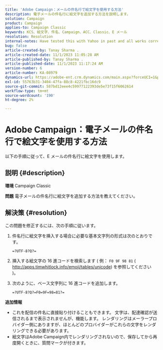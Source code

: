 ```yaml
---
title: 'Adobe Campaign：メールの件名行で絵文字を使用する方法'
description: 電子メールの件名行に絵文字を追加する方法を説明します。
solution: Campaign
product: Campaign
applies-to: Campaign Classic
keywords: KCS、絵文字、件名、Campaign、ACC、Classic、E メール
resolution: Resolution
internal-notes: Have tested this with Yahoo in past and all works correctly, but Microsoft Outlook only displays the encoding
bug: false
article-created-by: Tanay Sharma .
article-created-date: 11/1/2023 11:05:28 AM
article-published-by: Tanay Sharma .
article-published-date: 11/1/2023 11:17:24 AM
version-number: 6
article-number: KA-08979
dynamics-url: https://adobe-ent.crm.dynamics.com/main.aspx?forceUCI=1&pagetype=entityrecord&etn=knowledgearticle&id=dd8ab88c-a678-ee11-8179-6045bd006149
exl-id: 55763b31-3404-47fa-88c8-4221fbc16dc9
source-git-commit: 587bd12eee4c59977122393de5e73f15f6062614
workflow-type: tm+mt
source-wordcount: '190'
ht-degree: 2%

---
```


# Adobe Campaign：電子メールの件名行で絵文字を使用する方法


以下の手順に従って、E メールの件名行に絵文字を使用します。

## 説明 {#description}


<b>環境</b>
Campaign Classic

<b>問題</b>
電子メールの件名行に絵文字を追加する方法を教えてください。




## 解決策 {#resolution}


この問題を修正するには、次の手順に従います。

1. 件名行に絵文字を挿入する場合に必要な基本文字列の形式は次のとおりです。

   `=?UTF-8?Q?=`
2. 挿入する絵文字の 16 進コードを検索します ( 例： `F0 9F 98 81` ( http://apps.timwhitlock.info/emoji/tables/unicode) を参照してください )。
3. 次のように、ベース文字列に 16 進コードを追加します。

   `=?UTF-8?Q?=F0=9F=98=81?=`


<b>追加情報</b>

- これを配信の件名に直接貼り付けることもできます。 文字は、配達確認が送信されるまで表示されませんが、機能します。 レンダリングはメーラープロバイダー側にありますが、ほとんどのプロバイダーがこれらの文字をレンダリングできる必要があります。
- 絵文字はAdobe Campaign内でレンダリングされないので、保存してから再度開くときに、質問マークが付きます。
